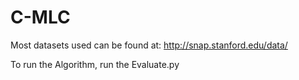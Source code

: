 # C-MLC
Most datasets used can be found at: http://snap.stanford.edu/data/

To run the Algorithm, run the Evaluate.py
